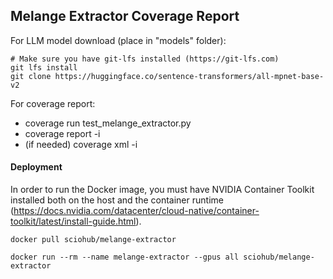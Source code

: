 ## Melange Extractor Coverage Report

For LLM model download (place in "models" folder):

```
# Make sure you have git-lfs installed (https://git-lfs.com)
git lfs install
git clone https://huggingface.co/sentence-transformers/all-mpnet-base-v2
```

For coverage report:

- coverage run test_melange_extractor.py
- coverage report -i
- (if needed) coverage xml -i

#### Deployment
In order to run the Docker image, you must have NVIDIA Container Toolkit installed both on the host and the container runtime (https://docs.nvidia.com/datacenter/cloud-native/container-toolkit/latest/install-guide.html).

`docker pull sciohub/melange-extractor`

`docker run --rm --name melange-extractor --gpus all sciohub/melange-extractor`
